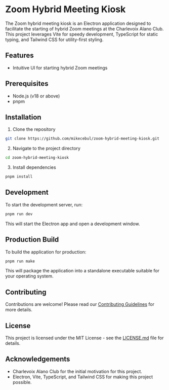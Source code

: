 # Zoom Hybrid Meeting Kiosk

The Zoom hybrid meeting kiosk is an Electron application designed to facilitate the starting of hybrid Zoom meetings at the Charlevoix Alano Club. This project leverages Vite for speedy development, TypeScript for static typing, and Tailwind CSS for utility-first styling.

## Features

- Intuitive UI for starting hybrid Zoom meetings

## Prerequisites

- Node.js (v18 or above)
- pnpm

## Installation

1. Clone the repository

```bash
git clone https://github.com/mikecebul/zoom-hybrid-meeting-kiosk.git
```

2. Navigate to the project directory

```bash
cd zoom-hybrid-meeting-kiosk
```

3. Install dependencies

```bash
pnpm install
```

## Development

To start the development server, run:

```bash
pnpm run dev
```

This will start the Electron app and open a development window.

## Production Build

To build the application for production:

```bash
pnpm run make
```

This will package the application into a standalone executable suitable for your operating system.

## Contributing

Contributions are welcome! Please read our [Contributing Guidelines](CONTRIBUTING.md) for more details.

## License

This project is licensed under the MIT License - see the [LICENSE.md](LICENSE.md) file for details.

## Acknowledgements

- Charlevoix Alano Club for the initial motivation for this project.
- Electron, Vite, TypeScript, and Tailwind CSS for making this project possible.
